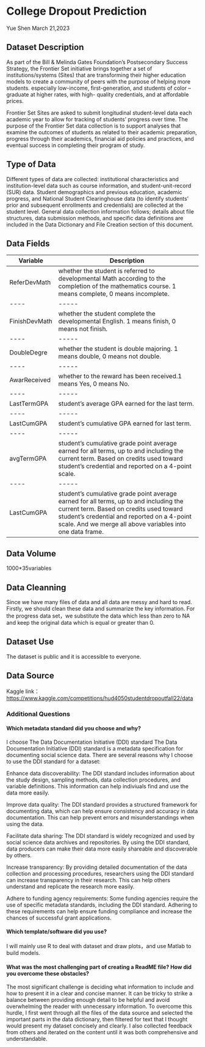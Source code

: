 # College Dropout Prediction
Yue Shen  March 21,2023

## Dataset Description
As part of the Bill & Melinda Gates Foundation’s Postsecondary Success Strategy, the Frontier Set initiative brings together a set of institutions/systems (Sites) that are transforming their higher education models to create a community of peers with the purpose of helping more students. especially low-income, first-generation, and students of color – graduate at higher rates, with high- quality credentials, and at affordable prices.

Frontier Set Sites are asked to submit longitudinal student-level data each academic year to allow for tracking of students’ progress over time. The purpose of the Frontier Set data collection is to support analyses that examine the outcomes of students as related to their academic preparation, progress through their academics, financial aid policies and practices, and eventual success in completing their program of study.

## Type of Data
Different types of data are collected: institutional characteristics and institution-level data such as course information, and student-unit-record (SUR) data. Student demographics and previous education, academic progress, and National Student Clearinghouse data (to identify students’ prior and subsequent enrollments and credentials) are collected at the student level. General data collection information follows; details about file structures, data submission methods, and specific data definitions are included in the Data Dictionary and File Creation section of this document.
## Data Fields
|Variable|Description| 
|----|-----|
|ReferDevMath|whether the student is referred to developmental Math according to the completion of the mathematics course. 1 means complete, 0 means incomplete. |
|----|-----| 
|FinishDevMath|whether the student complete the developmental English. 1 means finish, 0 means not finish. |
|----|-----|
|DoubleDegre|whether the student is double majoring. 1 means double, 0 means not double. | 
|----|-----|  
|AwarReceived|whether to the reward has been received.1 means Yes, 0 means No. |
|----|-----|
|LastTermGPA|student’s average GPA earned for the last term. |
|----|-----|
|LastCumGPA|student’s cumulative GPA earned for last term.|
|----|-----|
|avgTermGPA|student’s cumulative grade point average earned for all terms, up to and including the current term. Based on credits used toward student’s credential and reported on a 4-point scale.|
|----|-----|
|LastCumGPA|student’s cumulative grade point average earned for all terms, up to and including the current term. Based on credits used toward student’s credential and reported on a 4-point scale. And we merge all above variables into one data frame.|     
## Data Volume
1000*35variables
## Data Cleanning
Since we have many files of data and all data are messy and hard to read. Firstly, we should clean these data and summarize the key information. For the progress data set，we substitute the data which less than zero to NA and keep the original data which is equal or greater than 0. 
## Dataset Use
The dataset is public and it is accessible to everyone.

## Data Source
Kaggle link：https://www.kaggle.com/competitions/hud4050studentdropoutfall22/data

### Additional Questions
#### Which metadata standard did you choose and why?
I choose The Data Documentation Initiative (DDI) standard
The Data Documentation Initiative (DDI) standard is a metadata specification for documenting social science data. There are several reasons why I choose to use the DDI standard for a dataset:

Enhance data discoverability: The DDI standard includes information about the study design, sampling methods, data collection procedures, and variable definitions. This information can help indiviuals find and use the data more easily.

Improve data quality: The DDI standard provides a structured framework for documenting data, which can help ensure consistency and accuracy in data documentation. This can help prevent errors and misunderstandings when using the data.

Facilitate data sharing: The DDI standard is widely recognized and used by social science data archives and repositories. By using the DDI standard, data producers can make their data more easily shareable and discoverable by others.

Increase transparency: By providing detailed documentation of the data collection and processing procedures, researchers using the DDI standard can increase transparency in their research. This can help others understand and replicate the research more easily.

Adhere to funding agency requirements: Some funding agencies require the use of specific metadata standards, including the DDI standard. Adhering to these requirements can help ensure funding compliance and increase the chances of successful grant applications.
#### Which template/software did you use?
I will mainly use R to deal with dataset and draw plots，and use Matlab to build models.

#### What was the most challenging part of creating a ReadME file? How did you overcome these obstacles?
The most significant challenge is deciding what information to include and how to present it in a clear and concise manner. It can be tricky to strike a balance between providing enough detail to be helpful and avoid overwhelming the reader with unnecessary information. To overcome this hurdle, I first went through all the files of the data source and selected the important parts in the data dictionary, then filtered for text that I thought would present my dataset concisely and clearly. I also collected feedback from others and iterated on the content until it was both comprehensive and understandable.
